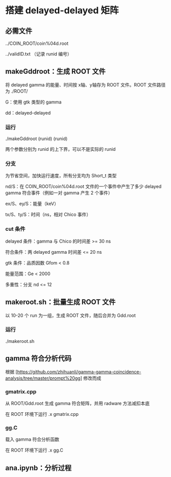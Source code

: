# 搭建 delayed-delayed 矩阵

## 必需文件

../COIN_ROOT/coin%04d.root

../validID.txt  （记录 runid 编号）

## makeGddroot：生成 ROOT 文件

将 delayed gamma 的能量、时间按 x轴、y轴存为 ROOT 文件。ROOT 文件路径为 ./ROOT/

G：使用 gtk 类型的 gamma

dd：delayed-delayed

### 运行

./makeGddroot (runid) (runid)

两个参数分别为 runid 的上下界，可以不是实际的 runid

### 分支

为节省空间，加快运行速度，所有分支均为 Short_t 类型

nd/S：在 COIN_ROOT/coin%04d.root 文件的一个事件中产生了多少 delayed gamma 符合事件（例如一对 gamma 产生 2 个事件） 

ex/S、ey/S：能量（keV）

tx/S、ty/S：时间（ns，相对 Chico 事件）

### cut 条件

delayed 条件：gamma 与 Chico 的时间差 >= 30 ns

符合条件：两 delayed gamma 时间差 <= 20 ns 

gtk 条件：品质因数 Gfom < 0.8

能量范围：Ge < 2000

多重性：分支 nd <= 12

## makeroot.sh：批量生成 ROOT 文件

以 10-20 个 run 为一组，生成 ROOT 文件，随后合并为 Gdd.root

### 运行

./makeroot.sh

## gamma 符合分析代码

根据 [https://github.com/zhihuanli/gamma-gamma-coincidence-analysis/tree/master/prompt%20gg] 修改而成

### gmatrix.cpp

从 ROOT/Gdd.root 生成 gamma 符合矩阵，并用 radware 方法减扣本底

在 ROOT 环境下运行 .x gmatrix.cpp

### gg.C

载入 gamma 符合分析函数

在 ROOT 环境下运行 .x gg.C

## ana.ipynb：分析过程

